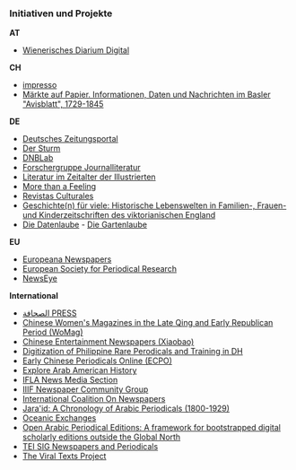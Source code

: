 ### Initiativen und Projekte

**AT**
* [Wienerisches Diarium Digital](https://digitarium.acdh.oeaw.ac.at/)

**CH**
* [impresso](http://impresso-project.ch/)  
* [Märkte auf Papier. Informationen, Daten und Nachrichten im Basler "Avisblatt", 1729-1845](https://forschdb2.unibas.ch/inf2/rm_projects/object_view.php?r=4486067)  

**DE**
* [Deutsches Zeitungsportal](https://www.deutsche-digitale-bibliothek.de/newspaper)
* [Der Sturm](https://www.adwmainz.de/projekte/der-sturm-digitale-quellenedition-zur-geschichte-der-internationalen-avantgarde/informationen.html)
* [DNBLab](https://www.dnb.de/DE/Professionell/Services/WissenschaftundForschung/DNBLab/dnblab_node.html)
* [Forschergruppe Journalliteratur](https://journalliteratur.blogs.ruhr-uni-bochum.de/)
* [Literatur im Zeitalter der Illustrierten](http://gepris.dfg.de/gepris/projekt/282457319)
* [More than a Feeling](http://media-sentiment.uni-leipzig.de/)
* [Revistas Culturales](http://www.revistas-culturales.de/)  
* [Geschichte(n) für viele: Historische Lebenswelten in Familien-, Frauen- und Kinderzeitschriften des viktorianischen England](http://portal.uni-freiburg.de/historische-lebenswelten/projekte/BK_DL)
* [Die Datenlaube](https://diedatenlaube.github.io/) - [Die Gartenlaube](https://de.wikisource.org/wiki/Die_Gartenlaube)

**EU** 
* [Europeana Newspapers](http://europeana-newspapers.eu/)
* [European Society for Periodical Research](http://www.espr-it.eu/)
* [NewsEye](http://newseye.eu/)

**International**
* [الصحافة PRESS](https://www.turath2020.org/press)
* [Chinese Women's Magazines in the Late Qing and Early Republican Period (WoMag)](https://uni-heidelberg.de/womag) 
* [Chinese Entertainment Newspapers (Xiaobao)](http://xiaobao.uni-hd.de/)
* [Digitization of Philippine Rare Perodicals and Training in DH](https://www.uantwerpen.be/en/research-groups/digitalhumanities/about/projects/vlir-uos/)
* [Early Chinese Periodicals Online (ECPO)](https://uni-heidelberg.de/ecpo)
* [Explore Arab American History](https://www.arabicarchives.org/)
* [IFLA News Media Section](https://www.ifla.org/news-media)
* [IIIF Newspaper Community Group](https://iiif.io/community/groups/newspapers/)
* [International Coalition On Newspapers](http://icon.crl.edu/)
* [Jara'id: A Chronology of Arabic Periodicals (1800-1929)](https://projectjaraid.github.io/)
* [Oceanic Exchanges](http://oceanicexchanges.org/)
* [Open Arabic Periodical Editions: A framework for bootstrapped digital scholarly editions outside the Global North](https://openarabicpe.github.io/)
* [TEI SIG Newspapers and Periodicals](http://www.tei-c.org/Activities/SIG/)  
* [The Viral Texts Project](https://viraltexts.org/)
